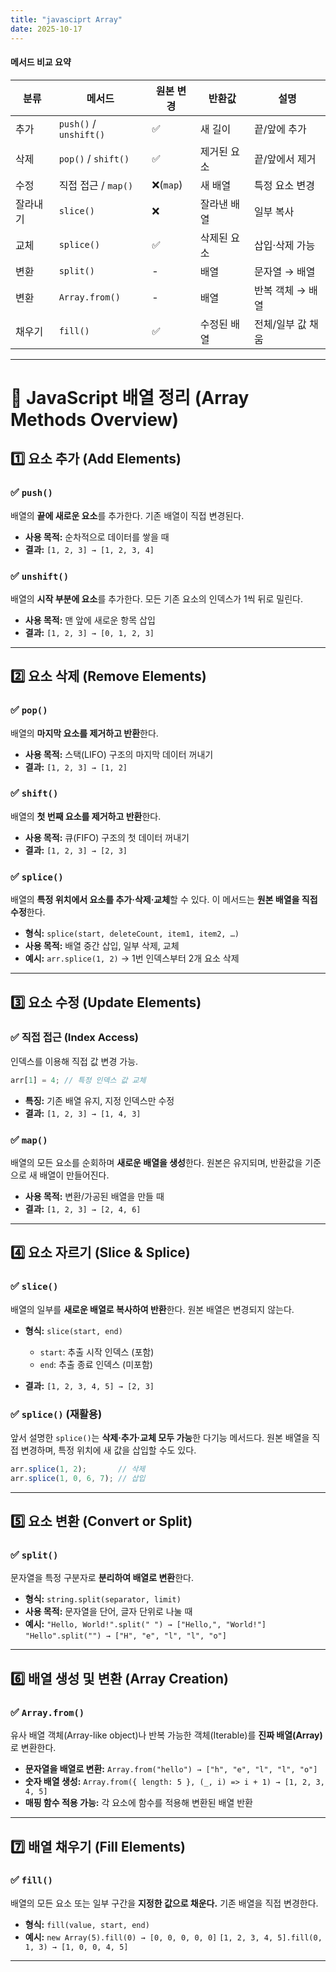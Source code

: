 ```yaml
---
title: "javasciprt Array"
date: 2025-10-17
---
```

####  메서드 비교 요약

| 분류   | 메서드                    | 원본 변경    | 반환값    | 설명         |
| ---- | ---------------------- | -------- | ------ | ---------- |
| 추가   | `push()` / `unshift()` | ✅        | 새 길이   | 끝/앞에 추가    |
| 삭제   | `pop()` / `shift()`    | ✅        | 제거된 요소 | 끝/앞에서 제거   |
| 수정   | 직접 접근 / `map()`        | ❌(`map`) | 새 배열   | 특정 요소 변경   |
| 잘라내기 | `slice()`              | ❌        | 잘라낸 배열 | 일부 복사      |
| 교체   | `splice()`             | ✅        | 삭제된 요소 | 삽입·삭제 가능   |
| 변환   | `split()`              | -        | 배열     | 문자열 → 배열   |
| 변환   | `Array.from()`         | -        | 배열     | 반복 객체 → 배열 |
| 채우기  | `fill()`               | ✅        | 수정된 배열 | 전체/일부 값 채움 |

---
# 📘 JavaScript 배열 정리 (Array Methods Overview)

## 1️⃣ 요소 추가 (Add Elements)

### ✅ `push()`

배열의 **끝에 새로운 요소**를 추가한다.
기존 배열이 직접 변경된다.

* **사용 목적:** 순차적으로 데이터를 쌓을 때
* **결과:** `[1, 2, 3] → [1, 2, 3, 4]`

### ✅ `unshift()`

배열의 **시작 부분에 요소**를 추가한다.
모든 기존 요소의 인덱스가 1씩 뒤로 밀린다.

* **사용 목적:** 맨 앞에 새로운 항목 삽입
* **결과:** `[1, 2, 3] → [0, 1, 2, 3]`

---

## 2️⃣ 요소 삭제 (Remove Elements)

### ✅ `pop()`

배열의 **마지막 요소를 제거하고 반환**한다.

* **사용 목적:** 스택(LIFO) 구조의 마지막 데이터 꺼내기
* **결과:** `[1, 2, 3] → [1, 2]`

### ✅ `shift()`

배열의 **첫 번째 요소를 제거하고 반환**한다.

* **사용 목적:** 큐(FIFO) 구조의 첫 데이터 꺼내기
* **결과:** `[1, 2, 3] → [2, 3]`

### ✅ `splice()`

배열의 **특정 위치에서 요소를 추가·삭제·교체**할 수 있다.
이 메서드는 **원본 배열을 직접 수정**한다.

* **형식:** `splice(start, deleteCount, item1, item2, …)`
* **사용 목적:** 배열 중간 삽입, 일부 삭제, 교체
* **예시:** `arr.splice(1, 2)` → 1번 인덱스부터 2개 요소 삭제

---

## 3️⃣ 요소 수정 (Update Elements)

### ✅ 직접 접근 (Index Access)

인덱스를 이용해 직접 값 변경 가능.

```js
arr[1] = 4; // 특정 인덱스 값 교체
```

* **특징:** 기존 배열 유지, 지정 인덱스만 수정
* **결과:** `[1, 2, 3] → [1, 4, 3]`

### ✅ `map()`

배열의 모든 요소를 순회하며 **새로운 배열을 생성**한다.
원본은 유지되며, 반환값을 기준으로 새 배열이 만들어진다.

* **사용 목적:** 변환/가공된 배열을 만들 때
* **결과:** `[1, 2, 3] → [2, 4, 6]`

---

## 4️⃣ 요소 자르기 (Slice & Splice)

### ✅ `slice()`

배열의 일부를 **새로운 배열로 복사하여 반환**한다.
원본 배열은 변경되지 않는다.

* **형식:** `slice(start, end)`

  * `start`: 추출 시작 인덱스 (포함)
  * `end`: 추출 종료 인덱스 (미포함)
* **결과:** `[1, 2, 3, 4, 5] → [2, 3]`

### ✅ `splice()` (재활용)

앞서 설명한 `splice()`는 **삭제·추가·교체 모두 가능**한 다기능 메서드다.
원본 배열을 직접 변경하며, 특정 위치에 새 값을 삽입할 수도 있다.

```js
arr.splice(1, 2);       // 삭제
arr.splice(1, 0, 6, 7); // 삽입
```

---

## 5️⃣ 요소 변환 (Convert or Split)

### ✅ `split()`

문자열을 특정 구분자로 **분리하여 배열로 변환**한다.

* **형식:** `string.split(separator, limit)`
* **사용 목적:** 문자열을 단어, 글자 단위로 나눌 때
* **예시:**
  `"Hello, World!".split(" ") → ["Hello,", "World!"]`
  `"Hello".split("") → ["H", "e", "l", "l", "o"]`

---

## 6️⃣ 배열 생성 및 변환 (Array Creation)

### ✅ `Array.from()`

유사 배열 객체(Array-like object)나 반복 가능한 객체(Iterable)를
**진짜 배열(Array)** 로 변환한다.

* **문자열을 배열로 변환:**
  `Array.from("hello") → ["h", "e", "l", "l", "o"]`
* **숫자 배열 생성:**
  `Array.from({ length: 5 }, (_, i) => i + 1) → [1, 2, 3, 4, 5]`
* **매핑 함수 적용 가능:**
  각 요소에 함수를 적용해 변환된 배열 반환

---

## 7️⃣ 배열 채우기 (Fill Elements)

### ✅ `fill()`

배열의 모든 요소 또는 일부 구간을 **지정한 값으로 채운다.**
기존 배열을 직접 변경한다.

* **형식:** `fill(value, start, end)`
* **예시:**
  `new Array(5).fill(0) → [0, 0, 0, 0, 0]`
  `[1, 2, 3, 4, 5].fill(0, 1, 3) → [1, 0, 0, 4, 5]`

---


